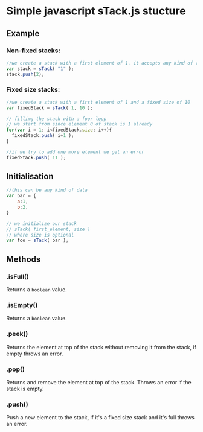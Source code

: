 # Simple javascript sTack.js stucture

## Example
### Non-fixed stacks:
```javascript
//we create a stack with a first element of 1. it accepts any kind of var.
var stack = sTack( "1" );
stack.push(2);
```

### Fixed size stacks:
```javascript
//we create a stack with a first element of 1 and a fixed size of 10
var fixedStack = sTack( 1, 10 );

// fillimg the stack with a foor loop
// we start from since element 0 of stack is 1 already
for(var i = 1; i<fixedStack.size; i++){
  fixedStack.push( i+1 );
}

//if we try to add one more element we get an error
fixedStack.push( 11 );
```

## Initialisation
```javascript
//this can be any kind of data
var bar = {
    a:1,
    b:2,
}

// we initialize our stack
// sTack( first_element, size )
// where size is optional
var foo = sTack( bar );
```

## Methods
### .isFull()
Returns a `boolean` value.

### .isEmpty()
Returns a `boolean` value.

### .peek()
Returns the element at top of the stack without removing it from the stack, if empty throws an error.

### .pop()
Returns and remove the element at top of the stack. Throws an error if the stack is empty.

### .push()
Push a new element to the stack, if it's a fixed size stack and it's full throws an error.